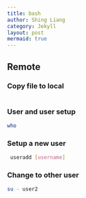 ```yaml
---
title: bash
author: Shing Liang
category: Jekyll
layout: post
mermaid: true
---
```



## Remote 

### Copy file to local

```bash

```

### User and user setup

```bash
who
```

### Setup a new user

```bash
 useradd [username]
```

### Change to other user

```bash
su - user2
```

